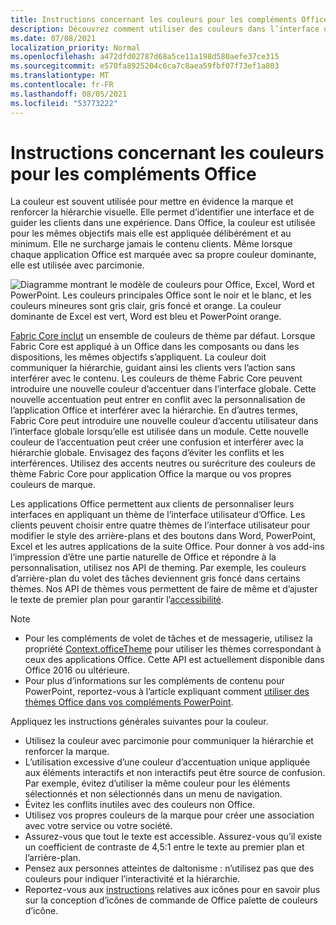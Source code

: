 ```yaml
---
title: Instructions concernant les couleurs pour les compléments Office
description: Découvrez comment utiliser des couleurs dans l’interface utilisateur d’un Office de l’interface utilisateur.
ms.date: 07/08/2021
localization_priority: Normal
ms.openlocfilehash: a472dfd02787d68a5ce11a198d580aefe37ce315
ms.sourcegitcommit: e570fa8925204c6ca7c8aea59fbf07f73ef1a803
ms.translationtype: MT
ms.contentlocale: fr-FR
ms.lasthandoff: 08/05/2021
ms.locfileid: "53773222"
---
```

# <a name="color-guidelines-for-office-add-ins"></a>Instructions concernant les couleurs pour les compléments Office

La couleur est souvent utilisée pour mettre en évidence la marque et renforcer la hiérarchie visuelle. Elle permet d’identifier une interface et de guider les clients dans une expérience. Dans Office, la couleur est utilisée pour les mêmes objectifs mais elle est appliquée délibérément et au minimum. Elle ne surcharge jamais le contenu clients. Même lorsque chaque application Office est marquée avec sa propre couleur dominante, elle est utilisée avec parcimonie.

![Diagramme montrant le modèle de couleurs pour Office, Excel, Word et PowerPoint. Les couleurs principales Office sont le noir et le blanc, et les couleurs mineures sont gris clair, gris foncé et orange. La couleur dominante de Excel est vert, Word est bleu et PowerPoint orange.](../images/office-addins-color-schemes.png)

[Fabric Core inclut](fabric-core.md) un ensemble de couleurs de thème par défaut. Lorsque Fabric Core est appliqué à un Office dans les composants ou dans les dispositions, les mêmes objectifs s’appliquent. La couleur doit communiquer la hiérarchie, guidant ainsi les clients vers l’action sans interférer avec le contenu. Les couleurs de thème Fabric Core peuvent introduire une nouvelle couleur d’accentuer dans l’interface globale. Cette nouvelle accentuation peut entrer en conflit avec la personnalisation de l’application Office et interférer avec la hiérarchie. En d’autres termes, Fabric Core peut introduire une nouvelle couleur d’accentu utilisateur dans l’interface globale lorsqu’elle est utilisée dans un module. Cette nouvelle couleur de l’accentuation peut créer une confusion et interférer avec la hiérarchie globale. Envisagez des façons d’éviter les conflits et les interférences. Utilisez des accents neutres ou surécriture des couleurs de thème Fabric Core pour application Office la marque ou vos propres couleurs de marque.

Les applications Office permettent aux clients de personnaliser leurs interfaces en appliquant un thème de l’interface utilisateur d’Office. Les clients peuvent choisir entre quatre thèmes de l’interface utilisateur pour modifier le style des arrière-plans et des boutons dans Word, PowerPoint, Excel et les autres applications de la suite Office. Pour donner à vos add-ins l’impression d’être une partie naturelle de Office et répondre à la personnalisation, utilisez nos API de theming. Par exemple, les couleurs d’arrière-plan du volet des tâches deviennent gris foncé dans certains thèmes. Nos API de thèmes vous permettent de faire de même et d’ajuster le texte de premier plan pour garantir l’[accessibilité](../design/accessibility-guidelines.md).

> [!NOTE]
>
> - Pour les compléments de volet de tâches et de messagerie, utilisez la propriété [Context.officeTheme](/javascript/api/office/office.context) pour utiliser les thèmes correspondant à ceux des applications Office. Cette API est actuellement disponible dans Office 2016 ou ultérieure.
> - Pour plus d’informations sur les compléments de contenu pour PowerPoint, reportez-vous à l’article expliquant comment [utiliser des thèmes Office dans vos compléments PowerPoint](../powerpoint/use-document-themes-in-your-powerpoint-add-ins.md).

Appliquez les instructions générales suivantes pour la couleur.

- Utilisez la couleur avec parcimonie pour communiquer la hiérarchie et renforcer la marque.
- L’utilisation excessive d’une couleur d’accentuation unique appliquée aux éléments interactifs et non interactifs peut être source de confusion. Par exemple, évitez d’utiliser la même couleur pour les éléments sélectionnés et non sélectionnés dans un menu de navigation.
- Évitez les conflits inutiles avec des couleurs non Office.
- Utilisez vos propres couleurs de la marque pour créer une association avec votre service ou votre société.
- Assurez-vous que tout le texte est accessible. Assurez-vous qu’il existe un coefficient de contraste de 4,5:1 entre le texte au premier plan et l’arrière-plan.
- Pensez aux personnes atteintes de daltonisme : n’utilisez pas que des couleurs pour indiquer l’interactivité et la hiérarchie.
- Reportez-vous aux [instructions](../design/add-in-icons.md) relatives aux icônes pour en savoir plus sur la conception d’icônes de commande de Office palette de couleurs d’icône.
